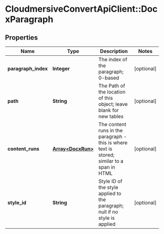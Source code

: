 # CloudmersiveConvertApiClient::DocxParagraph

## Properties
Name | Type | Description | Notes
------------ | ------------- | ------------- | -------------
**paragraph_index** | **Integer** | The index of the paragraph; 0-based | [optional] 
**path** | **String** | The Path of the location of this object; leave blank for new tables | [optional] 
**content_runs** | [**Array&lt;DocxRun&gt;**](DocxRun.md) | The content runs in the paragraph - this is where text is stored; similar to a span in HTML | [optional] 
**style_id** | **String** | Style ID of the style applied to the paragraph; null if no style is applied | [optional] 


